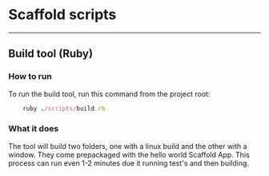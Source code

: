 # Scaffold scripts

---
## Build tool (Ruby)

### How to run
To run the build tool, run this command from the project root:
```ruby
    ruby ./scripts/build.rb
```
### What it does
The tool will build two folders, one with a linux build and the other with a window.
They come prepackaged with the hello world Scaffold App. This process can run even 1-2 minutes due it running test's and then building.